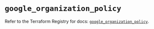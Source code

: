 # `google_organization_policy`

Refer to the Terraform Registry for docs: [`google_organization_policy`](https://registry.terraform.io/providers/hashicorp/google/6.44.0/docs/resources/organization_policy).
